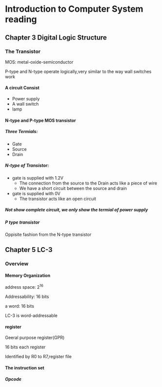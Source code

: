 # Introduction to Computer System reading

## Chapter 3 Digital Logic Structure

### The Transistor

MOS: metal-oxide-semiconductor

P-type and N-type operate logically,very similar to the way wall switches work

#### A circuit Consist

* Power supply
* A wall switch
* lamp

#### N-type and P-type MOS transistor

##### Three Termials:

* Gate
* Source
* Drain

##### N-type of Transistor:

* gate is supplied with 1.2V
  * The connection from the source to the Drain acts like a piece of wire
  * We have a short circuit between the source and drain
* gate is supplied with 0V
  * The transistor acts like an open circuit

##### Not show complete circuit, we only show the termial of power supply

##### P type transistor

Oppisite fashion from the N-type transistor



## Chapter 5 LC-3

### Overview

#### Memory Organization

address space: $2^16$

Addressability: 16 bits

a word: 16 bits

LC-3 is word-addressable

#### register

Geeral purpose register(GPR)

16 bits each register

Identified by R0 to R7,register file

#### The instruction set

##### Opcode